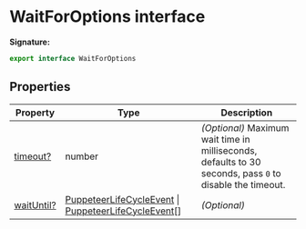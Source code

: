 # WaitForOptions interface

**Signature:**

```typescript
export interface WaitForOptions
```

## Properties

| Property                                              | Type                                                                                                                                       | Description                                                                                                              |
| ----------------------------------------------------- | ------------------------------------------------------------------------------------------------------------------------------------------ | ------------------------------------------------------------------------------------------------------------------------ |
| [timeout?](./puppeteer.waitforoptions.timeout.md)     | number                                                                                                                                     | <i>(Optional)</i> Maximum wait time in milliseconds, defaults to 30 seconds, pass <code>0</code> to disable the timeout. |
| [waitUntil?](./puppeteer.waitforoptions.waituntil.md) | [PuppeteerLifeCycleEvent](./puppeteer.puppeteerlifecycleevent.md) \| [PuppeteerLifeCycleEvent](./puppeteer.puppeteerlifecycleevent.md)\[\] | <i>(Optional)</i>                                                                                                        |
